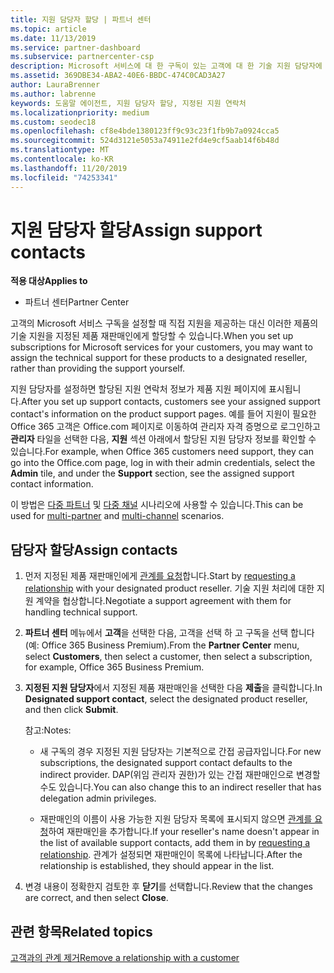 ```yaml
---
title: 지원 담당자 할당 | 파트너 센터
ms.topic: article
ms.date: 11/13/2019
ms.service: partner-dashboard
ms.subservice: partnercenter-csp
description: Microsoft 서비스에 대 한 구독이 있는 고객에 대 한 기술 지원 담당자에 게 재판매인을 할당 하는 방법에 대해 알아봅니다.
ms.assetid: 369DBE34-ABA2-40E6-BBDC-474C0CAD3A27
author: LauraBrenner
ms.author: labrenne
keywords: 도움말 에이전트, 지원 담당자 할당, 지정된 지원 연락처
ms.localizationpriority: medium
ms.custom: seodec18
ms.openlocfilehash: cf8e4bde1380123ff9c93c23f1fb9b7a0924cca5
ms.sourcegitcommit: 524d3121e5053a74911e2fd4e9cf5aab14f6b48d
ms.translationtype: MT
ms.contentlocale: ko-KR
ms.lasthandoff: 11/20/2019
ms.locfileid: "74253341"
---
```

# <a name="assign-support-contacts"></a><span data-ttu-id="d2559-104">지원 담당자 할당</span><span class="sxs-lookup"><span data-stu-id="d2559-104">Assign support contacts</span></span>

<span data-ttu-id="d2559-105">**적용 대상**</span><span class="sxs-lookup"><span data-stu-id="d2559-105">**Applies to**</span></span>

-  <span data-ttu-id="d2559-106">파트너 센터</span><span class="sxs-lookup"><span data-stu-id="d2559-106">Partner Center</span></span>

<span data-ttu-id="d2559-107">고객의 Microsoft 서비스 구독을 설정할 때 직접 지원을 제공하는 대신 이러한 제품의 기술 지원을 지정된 제품 재판매인에게 할당할 수 있습니다.</span><span class="sxs-lookup"><span data-stu-id="d2559-107">When you set up subscriptions for Microsoft services for your customers, you may want to assign the technical support for these products to a designated reseller, rather than providing the support yourself.</span></span>

<span data-ttu-id="d2559-108">지원 담당자를 설정하면 할당된 지원 연락처 정보가 제품 지원 페이지에 표시됩니다.</span><span class="sxs-lookup"><span data-stu-id="d2559-108">After you set up support contacts, customers see your assigned support contact's information on the product support pages.</span></span> <span data-ttu-id="d2559-109">예를 들어 지원이 필요한 Office 365 고객은 Office.com 페이지로 이동하여 관리자 자격 증명으로 로그인하고 **관리자** 타일을 선택한 다음, **지원** 섹션 아래에서 할당된 지원 담당자 정보를 확인할 수 있습니다.</span><span class="sxs-lookup"><span data-stu-id="d2559-109">For example, when Office 365 customers need support, they can go into the Office.com page, log in with their admin credentials, select the **Admin** tile, and under the **Support** section, see the assigned support contact information.</span></span>

<span data-ttu-id="d2559-110">이 방법은 [다중 파트너](multipartner.md) 및 [다중 채널](multichannel.md) 시나리오에 사용할 수 있습니다.</span><span class="sxs-lookup"><span data-stu-id="d2559-110">This can be used for [multi-partner](multipartner.md) and [multi-channel](multichannel.md) scenarios.</span></span> 

<a href="" id="assigncontacts"></a>
## <a name="assign-contacts"></a><span data-ttu-id="d2559-111">담당자 할당</span><span class="sxs-lookup"><span data-stu-id="d2559-111">Assign contacts</span></span>

1.  <span data-ttu-id="d2559-112">먼저 지정된 제품 재판매인에게 [관계를 요청](request-a-relationship-with-a-customer.md)합니다.</span><span class="sxs-lookup"><span data-stu-id="d2559-112">Start by [requesting a relationship](request-a-relationship-with-a-customer.md) with your designated product reseller.</span></span> <span data-ttu-id="d2559-113">기술 지원 처리에 대한 지원 계약을 협상합니다.</span><span class="sxs-lookup"><span data-stu-id="d2559-113">Negotiate a support agreement with them for handling technical support.</span></span>

2.  <span data-ttu-id="d2559-114">**파트너 센터** 메뉴에서 **고객**을 선택한 다음, 고객을 선택 하 고 구독을 선택 합니다 (예: Office 365 Business Premium).</span><span class="sxs-lookup"><span data-stu-id="d2559-114">From the **Partner Center** menu, select **Customers**, then select a customer, then select a subscription, for example, Office 365 Business Premium.</span></span>

3.  <span data-ttu-id="d2559-115">**지정된 지원 담당자**에서 지정된 제품 재판매인을 선택한 다음 **제출**을 클릭합니다.</span><span class="sxs-lookup"><span data-stu-id="d2559-115">In  **Designated support contact**, select the designated product reseller, and then click **Submit**.</span></span> 

    <span data-ttu-id="d2559-116">참고:</span><span class="sxs-lookup"><span data-stu-id="d2559-116">Notes:</span></span> 
    
    *  <span data-ttu-id="d2559-117">새 구독의 경우 지정된 지원 담당자는 기본적으로 간접 공급자입니다.</span><span class="sxs-lookup"><span data-stu-id="d2559-117">For new subscriptions, the designated support contact defaults to the indirect provider.</span></span> <span data-ttu-id="d2559-118">DAP(위임 관리자 권한)가 있는 간접 재판매인으로 변경할 수도 있습니다.</span><span class="sxs-lookup"><span data-stu-id="d2559-118">You can also change this to an indirect reseller that has delegation admin privileges.</span></span>
    
    *  <span data-ttu-id="d2559-119">재판매인의 이름이 사용 가능한 지원 담당자 목록에 표시되지 않으면 [관계를 요청](request-a-relationship-with-a-customer.md)하여 재판매인을 추가합니다.</span><span class="sxs-lookup"><span data-stu-id="d2559-119">If your reseller's name doesn't appear in the list of available support contacts, add them in by [requesting a relationship](request-a-relationship-with-a-customer.md).</span></span> <span data-ttu-id="d2559-120">관계가 설정되면 재판매인이 목록에 나타납니다.</span><span class="sxs-lookup"><span data-stu-id="d2559-120">After the relationship is established, they should appear in the list.</span></span>  

4.  <span data-ttu-id="d2559-121">변경 내용이 정확한지 검토한 후 **닫기**를 선택합니다.</span><span class="sxs-lookup"><span data-stu-id="d2559-121">Review that the changes are correct, and then select **Close**.</span></span>

## <a name="related-topics"></a><span data-ttu-id="d2559-122">관련 항목</span><span class="sxs-lookup"><span data-stu-id="d2559-122">Related topics</span></span>

[<span data-ttu-id="d2559-123">고객과의 관계 제거</span><span class="sxs-lookup"><span data-stu-id="d2559-123">Remove a relationship with a customer</span></span>](remove-a-relationship.md)
